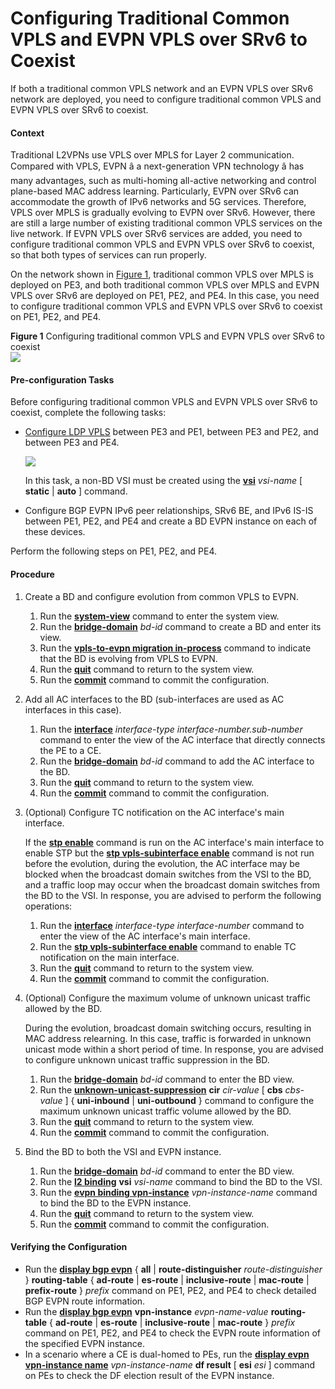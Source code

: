 Configuring Traditional Common VPLS and EVPN VPLS over SRv6 to Coexist
======================================================================

If both a traditional common VPLS network and an EVPN VPLS over SRv6 network are deployed, you need to configure traditional common VPLS and EVPN VPLS over SRv6 to coexist.

#### Context

Traditional L2VPNs use VPLS over MPLS for Layer 2 communication. Compared with VPLS, EVPN â a next-generation VPN technology â has many advantages, such as multi-homing all-active networking and control plane-based MAC address learning. Particularly, EVPN over SRv6 can accommodate the growth of IPv6 networks and 5G services. Therefore, VPLS over MPLS is gradually evolving to EVPN over SRv6. However, there are still a large number of existing traditional common VPLS services on the live network. If EVPN VPLS over SRv6 services are added, you need to configure traditional common VPLS and EVPN VPLS over SRv6 to coexist, so that both types of services can run properly.

On the network shown in [Figure 1](#EN-US_TASK_0000001603312785__fig579251613147), traditional common VPLS over MPLS is deployed on PE3, and both traditional common VPLS over MPLS and EVPN VPLS over SRv6 are deployed on PE1, PE2, and PE4. In this case, you need to configure traditional common VPLS and EVPN VPLS over SRv6 to coexist on PE1, PE2, and PE4.

**Figure 1** Configuring traditional common VPLS and EVPN VPLS over SRv6 to coexist  
![](figure/en-us_image_0000001603418049.png)

#### Pre-configuration Tasks

Before configuring traditional common VPLS and EVPN VPLS over SRv6 to coexist, complete the following tasks:

* [Configure LDP VPLS](dc_vrp_vpls_cfg_5003.html) between PE3 and PE1, between PE3 and PE2, and between PE3 and PE4.
  
  ![](../../../../public_sys-resources/note_3.0-en-us.png) 
  
  In this task, a non-BD VSI must be created using the [**vsi**](cmdqueryname=vsi) *vsi-name* [ **static** | **auto** ] command.
* Configure BGP EVPN IPv6 peer relationships, SRv6 BE, and IPv6 IS-IS between PE1, PE2, and PE4 and create a BD EVPN instance on each of these devices.

Perform the following steps on PE1, PE2, and PE4.


#### Procedure

1. Create a BD and configure evolution from common VPLS to EVPN.
   1. Run the [**system-view**](cmdqueryname=system-view) command to enter the system view.
   2. Run the [**bridge-domain**](cmdqueryname=bridge-domain) *bd-id* command to create a BD and enter its view.
   3. Run the [**vpls-to-evpn migration in-process**](cmdqueryname=vpls-to-evpn+migration+in-process) command to indicate that the BD is evolving from VPLS to EVPN.
   4. Run the [**quit**](cmdqueryname=quit) command to return to the system view.
   5. Run the [**commit**](cmdqueryname=commit) command to commit the configuration.
2. Add all AC interfaces to the BD (sub-interfaces are used as AC interfaces in this case).
   1. Run the [**interface**](cmdqueryname=interface) *interface-type interface-number.sub-number* command to enter the view of the AC interface that directly connects the PE to a CE.
   2. Run the [**bridge-domain**](cmdqueryname=bridge-domain) *bd-id* command to add the AC interface to the BD.
   3. Run the [**quit**](cmdqueryname=quit) command to return to the system view.
   4. Run the [**commit**](cmdqueryname=commit) command to commit the configuration.
3. (Optional) Configure TC notification on the AC interface's main interface.
   
   
   
   If the [**stp enable**](cmdqueryname=stp+enable) command is run on the AC interface's main interface to enable STP but the [**stp vpls-subinterface enable**](cmdqueryname=stp+vpls-subinterface+enable) command is not run before the evolution, during the evolution, the AC interface may be blocked when the broadcast domain switches from the VSI to the BD, and a traffic loop may occur when the broadcast domain switches from the BD to the VSI. In response, you are advised to perform the following operations:
   
   
   
   1. Run the [**interface**](cmdqueryname=interface) *interface-type interface-number* command to enter the view of the AC interface's main interface.
   2. Run the [**stp vpls-subinterface enable**](cmdqueryname=stp+vpls-subinterface+enable) command to enable TC notification on the main interface.
   3. Run the [**quit**](cmdqueryname=quit) command to return to the system view.
   4. Run the [**commit**](cmdqueryname=commit) command to commit the configuration.
4. (Optional) Configure the maximum volume of unknown unicast traffic allowed by the BD.
   
   
   
   During the evolution, broadcast domain switching occurs, resulting in MAC address relearning. In this case, traffic is forwarded in unknown unicast mode within a short period of time. In response, you are advised to configure unknown unicast traffic suppression in the BD.
   
   
   
   1. Run the [**bridge-domain**](cmdqueryname=bridge-domain) *bd-id* command to enter the BD view.
   2. Run the [**unknown-unicast-suppression**](cmdqueryname=unknown-unicast-suppression) **cir** *cir-value* [ **cbs** *cbs-value* ] { **uni-inbound** | **uni-outbound** } command to configure the maximum unknown unicast traffic volume allowed by the BD.
   3. Run the [**quit**](cmdqueryname=quit) command to return to the system view.
   4. Run the [**commit**](cmdqueryname=commit) command to commit the configuration.
5. Bind the BD to both the VSI and EVPN instance.
   1. Run the [**bridge-domain**](cmdqueryname=bridge-domain) *bd-id* command to enter the BD view.
   2. Run the [**l2 binding**](cmdqueryname=l2+binding) **vsi** *vsi-name* command to bind the BD to the VSI.
   3. Run the [**evpn binding vpn-instance**](cmdqueryname=evpn+binding+vpn-instance) *vpn-instance-name* command to bind the BD to the EVPN instance.
   4. Run the [**quit**](cmdqueryname=quit) command to return to the system view.
   5. Run the [**commit**](cmdqueryname=commit) command to commit the configuration.

#### Verifying the Configuration

* Run the [**display bgp evpn**](cmdqueryname=display+bgp+evpn) { **all** | **route-distinguisher** *route-distinguisher* } **routing-table** { **ad-route** | **es-route** | **inclusive-route** | **mac-route** | **prefix-route** } *prefix* command on PE1, PE2, and PE4 to check detailed BGP EVPN route information.
* Run the [**display bgp evpn**](cmdqueryname=display+bgp+evpn) **vpn-instance** *evpn-name-value* **routing-table** { **ad-route** | **es-route** | **inclusive-route** | **mac-route** } *prefix* command on PE1, PE2, and PE4 to check the EVPN route information of the specified EVPN instance.
* In a scenario where a CE is dual-homed to PEs, run the [**display evpn vpn-instance name**](cmdqueryname=display+evpn+vpn-instance+name) *vpn-instance-name* **df result** [ **esi** *esi* ] command on PEs to check the DF election result of the EVPN instance.